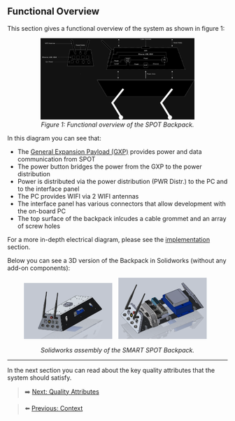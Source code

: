 ## Functional Overview

This section gives a functional overview of the system as shown in figure 1: 

<p align="center" width="100%">
    <img src="../Images/Diagrams/CHARISMA_sys_arch_dark.png" style="width:70%">
    <br>
    <em>Figure 1: Functional overview of the SPOT Backpack.</em>
</p>

In this diagram you can see that:
- The [General Expansion Payload (GXP)](https://support.bostondynamics.com/s/article/Spot-General-Expansion-Payload-GXP) provides power and data communication from SPOT 
- The power button bridges the power from the GXP to the power distribution
- Power is distributed via the power distribution (PWR Distr.) to the PC and to the interface panel
- The PC provides WIFI via 2 WIFI antennas
- The interface panel has various connectors that allow development with the on-board PC
- The top surface of the backpack inlcudes a cable grommet and an array of screw holes

For a more in-depth electrical diagram, please see the [implementation](/Documentation/07-Implementation.md) section.

Below you can see a 3D version of the Backpack in Solidworks (without any add-on components):

<p align="center">
    <img src="../Images/CAD%20Images/basic_backpack.png" style="display:inline-block; width:40%; margin-right:10px;">
    <img src="../Images/CAD%20Images/inner_backpack2.png" style="display:inline-block; width:40%; margin-right:10px;">
    <p align="center"><i>Solidworks assembly of the SMART SPOT Backpack.</i></p>
</p>

***

In the next section you can read about the key quality attributes that the system should satisfy.

> ➡️ [Next: Quality Attributes](./03-quality-attributes.md)

> ⬅️ [Previous: Context](./01-context.md)

